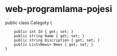 # web-programlama-pojesi

 public class Categoty
    {
       
        public int Id { get; set; }
        public string Name { get; set; }
        public string Discription { get; set; }
        public List<News> News { get; set; }
    }
